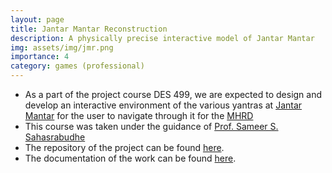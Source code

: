 ```yaml
---
layout: page
title: Jantar Mantar Reconstruction
description: A physically precise interactive model of Jantar Mantar
img: assets/img/jmr.png
importance: 4
category: games (professional)
---
```

* As a part of the project course DES 499, we are expected to design and develop an interactive environment of the various yantras at [Jantar Mantar](https://www.jantarmantar.org/) for the user to navigate through it for the [MHRD](https://www.education.gov.in/en)
* This course was taken under the guidance of [Prof. Sameer S. Sahasrabudhe](https://www.it.iitb.ac.in/~s1000brains/Sameer_Sahasrabudhe_Mar2014/Home.html)
* The repository of the project can be found [here](https://github.com/aniketrajnish/DES499-JantarMantarReconstruction).
* The documentation of the work can be found [here](https://aniketrajnish.github.io/docs/jmr).
